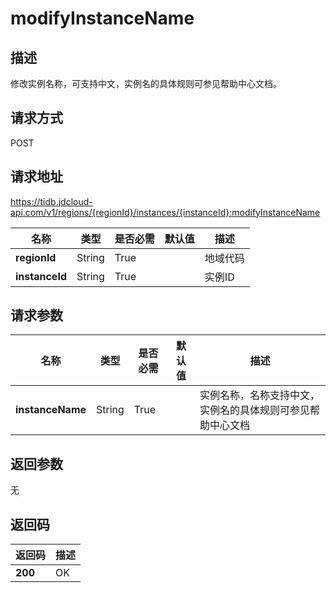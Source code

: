 # modifyInstanceName


## 描述
修改实例名称，可支持中文，实例名的具体规则可参见帮助中心文档。

## 请求方式
POST

## 请求地址
https://tidb.jdcloud-api.com/v1/regions/{regionId}/instances/{instanceId}:modifyInstanceName

|名称|类型|是否必需|默认值|描述|
|---|---|---|---|---|
|**regionId**|String|True| |地域代码|
|**instanceId**|String|True| |实例ID|

## 请求参数
|名称|类型|是否必需|默认值|描述|
|---|---|---|---|---|
|**instanceName**|String|True| |实例名称，名称支持中文，实例名的具体规则可参见帮助中心文档|


## 返回参数
无


## 返回码
|返回码|描述|
|---|---|
|**200**|OK|

